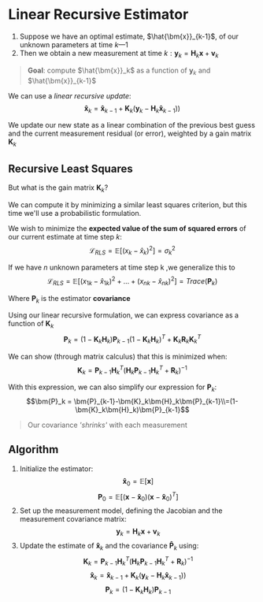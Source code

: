 # Linear Recursive Estimator

1. Suppose we have an optimal estimate, $\hat{\bm{x}}_{k-1}$, of our unknown parameters at
time $k—1$
2. Then we obtain a new measurement at time $k:\bm{y}_k=\bm{H}_k\bm{x}+\bm{v}_k$

> **Goal**: compute $\hat{\bm{x}}_k$ as a function of $\bm{y}_k$ and $\hat{\bm{x}}_{k-1}$

We can use a *linear recursive update*:
$$\bm{\hat{x}}_k = \bm{\hat{x}}_{k-1} + \bm{K}_k\left(\bm{y}_k - \bm{H}_k\bm{\hat{x}}_{k-1}) \right)$$

We update our new state as a linear combination of the previous best guess and the current measurement residual (or error), weighted by a gain matrix $\bm{K}_k$

## Recursive Least Squares

But what is the gain matrix $\bm{K}_k$?

We can compute it by minimizing a similar least squares criterion, but this time
we'll use a probabilistic formulation.

We wish to minimize the **expected value of the sum of squared errors** of our current
estimate at time step $k$:
$$\mathcal{L}_{RLS} = \mathbb{E}[(x_k-\hat{x}_k)^2]=\sigma_k^2$$

If we have $n$ unknown parameters at time step k ,we generalize this to
$$\mathcal{L}_{RLS} = \mathbb{E}[(x_{1k}-\hat{x}_{1k})^2+\dots+(x_{nk}-\hat{x}_{nk})^2]=Trace(\bm{P}_k)$$

Where $\bm{P}_k$ is the estimator **covariance**

Using our linear recursive formulation, we can express covariance as a function of $\bm{K}_k$
$$\bm{P}_k = (1-\bm{K}_k\bm{H}_k)\bm{P}_{k-1}(1-\bm{K}_k\bm{H}_k)^T+\bm{K}_k\bm{R}_k\bm{K}_k^T$$

We can show (through matrix calculus) that this is minimized when:
$$\bm{K}_k = \bm{P}_{k-1}\bm{H}_k^T\left(\bm{H}_k\bm{P}_{k-1}\bm{H}_k^T+\bm{R}_k\right)^{-1}$$

With this expression, we can also simplify our expression for $\bm{P}_k$:
$$\bm{P}_k = \bm{P}_{k-1}-\bm{K}_k\bm{H}_k\bm{P}_{k-1}\\=(1-\bm{K}_k\bm{H}_k)\bm{P}_{k-1}$$

> Our covariance *'shrinks'* with each measurement

## Algorithm

1. Initialize the estimator:
$$\bm{\hat{x}}_0=\mathbb{E}[\bm{x}]$$
$$\bm{P}_0=\mathbb{E}[(\bm{x}-\bm{\hat{x}}_0)(\bm{x}-\bm{\hat{x}}_0)^T]$$
2. Set up the measurement model, defining the Jacobian and the measurement
covariance matrix:
$$\bm{y}_k=\bm{H}_k\bm{x}+\bm{v}_k$$
3. Update the estimate of $\bm{\hat{x}}_k$ and the covariance $\bm{\hat{P}}_k$ using:
$$\bm{K}_k = \bm{P}_{k-1}\bm{H}_k^T\left(\bm{H}_k\bm{P}_{k-1}\bm{H}_k^T+\bm{R}_k\right)^{-1}$$
$$\bm{\hat{x}}_k = \bm{\hat{x}}_{k-1} + \bm{K}_k\left(\bm{y}_k - \bm{H}_k\bm{\hat{x}}_{k-1}) \right)$$
$$\bm{P}_k =(1-\bm{K}_k\bm{H}_k)\bm{P}_{k-1}$$
